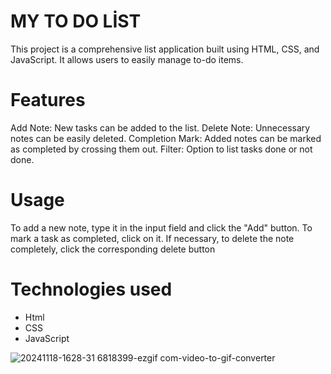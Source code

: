 # MY TO DO LİST
This project is a comprehensive list application built using HTML, CSS, and JavaScript. 
It allows users to easily manage to-do items.

# Features
Add Note: New tasks can be added to the list.
Delete Note: Unnecessary notes can be easily deleted.
Completion Mark: Added notes can be marked as completed by crossing them out.
Filter: Option to list tasks done or not done.

# Usage
To add a new note, type it in the input field and click the "Add" button.
To mark a task as completed, click on it.
If necessary, to delete the note completely, click the corresponding delete button

# Technologies used
- Html
- CSS
- JavaScript


![20241118-1628-31 6818399-ezgif com-video-to-gif-converter](https://github.com/user-attachments/assets/406776f2-16ab-4b27-95cc-e641fd90fc18)
